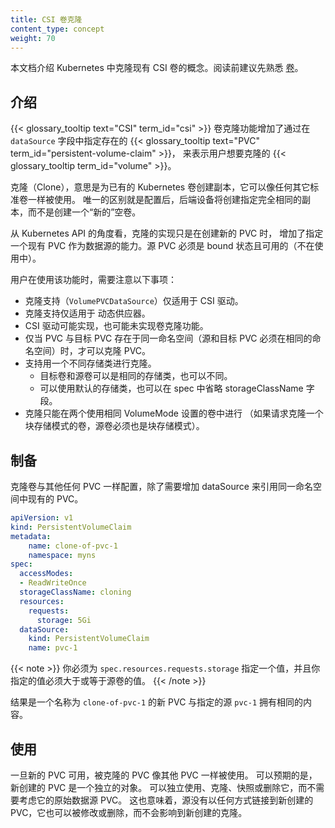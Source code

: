 ```yaml
---
title: CSI 卷克隆
content_type: concept
weight: 70
---
```




本文档介绍 Kubernetes 中克隆现有 CSI 卷的概念。阅读前建议先熟悉
[卷](/zh-cn/docs/concepts/storage/volumes)。


## 介绍

{{< glossary_tooltip text="CSI" term_id="csi" >}} 卷克隆功能增加了通过在
`dataSource` 字段中指定存在的
{{< glossary_tooltip text="PVC" term_id="persistent-volume-claim" >}}，
来表示用户想要克隆的 {{< glossary_tooltip term_id="volume" >}}。

克隆（Clone），意思是为已有的 Kubernetes 卷创建副本，它可以像任何其它标准卷一样被使用。
唯一的区别就是配置后，后端设备将创建指定完全相同的副本，而不是创建一个“新的”空卷。

从 Kubernetes API 的角度看，克隆的实现只是在创建新的 PVC 时，
增加了指定一个现有 PVC 作为数据源的能力。源 PVC 必须是 bound
状态且可用的（不在使用中）。

用户在使用该功能时，需要注意以下事项：

* 克隆支持（`VolumePVCDataSource`）仅适用于 CSI 驱动。
* 克隆支持仅适用于 动态供应器。
* CSI 驱动可能实现，也可能未实现卷克隆功能。
* 仅当 PVC 与目标 PVC 存在于同一命名空间（源和目标 PVC 必须在相同的命名空间）时，才可以克隆 PVC。
* 支持用一个不同存储类进行克隆。
    - 目标卷和源卷可以是相同的存储类，也可以不同。
    - 可以使用默认的存储类，也可以在 spec 中省略 storageClassName 字段。
* 克隆只能在两个使用相同 VolumeMode 设置的卷中进行
  （如果请求克隆一个块存储模式的卷，源卷必须也是块存储模式）。

## 制备

克隆卷与其他任何 PVC 一样配置，除了需要增加 dataSource 来引用同一命名空间中现有的 PVC。

```yaml
apiVersion: v1
kind: PersistentVolumeClaim
metadata:
    name: clone-of-pvc-1
    namespace: myns
spec:
  accessModes:
  - ReadWriteOnce
  storageClassName: cloning
  resources:
    requests:
      storage: 5Gi
  dataSource:
    kind: PersistentVolumeClaim
    name: pvc-1
```

{{< note >}}
你必须为 `spec.resources.requests.storage` 指定一个值，并且你指定的值必须大于或等于源卷的值。
{{< /note >}}

结果是一个名称为 `clone-of-pvc-1` 的新 PVC 与指定的源 `pvc-1` 拥有相同的内容。

## 使用

一旦新的 PVC 可用，被克隆的 PVC 像其他 PVC 一样被使用。
可以预期的是，新创建的 PVC 是一个独立的对象。
可以独立使用、克隆、快照或删除它，而不需要考虑它的原始数据源 PVC。
这也意味着，源没有以任何方式链接到新创建的 PVC，它也可以被修改或删除，而不会影响到新创建的克隆。

